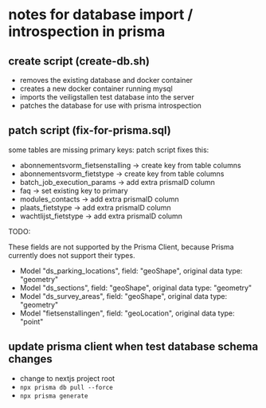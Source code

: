 # notes for database import / introspection in prisma

## create script (create-db.sh)

- removes the existing database and docker container
- creates a new docker container running mysql
- imports the veiligstallen test database into the server
- patches the database for use with prisma introspection

## patch script (fix-for-prisma.sql)

some tables are missing primary keys: patch script fixes this:

- abonnementsvorm_fietsenstalling -> create key from table columns
- abonnementsvorm_fietstype -> create key from table columns
- batch_job_execution_params -> add extra prismaID column
- faq -> set existing key to primary
- modules_contacts -> add extra prismaID column
- plaats_fietstype -> add extra prismaID column
- wachtlijst_fietstype -> add extra prismaID column

TODO:

These fields are not supported by the Prisma Client, because Prisma currently does not support their types.

- Model "ds_parking_locations", field: "geoShape", original data type: "geometry"
- Model "ds_sections", field: "geoShape", original data type: "geometry"
- Model "ds_survey_areas", field: "geoShape", original data type: "geometry"
- Model "fietsenstallingen", field: "geoLocation", original data type: "point"

## update prisma client when test database schema changes

- change to nextjs project root
- `npx prisma db pull --force`
- `npx prisma generate`
